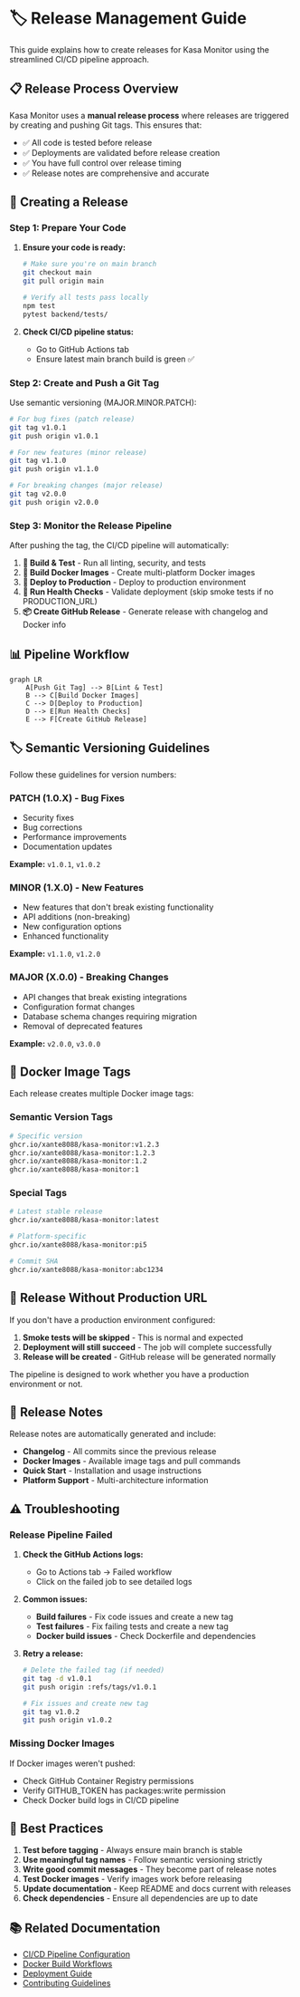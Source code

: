 # 🏷️ Release Management Guide

This guide explains how to create releases for Kasa Monitor using the streamlined CI/CD pipeline approach.

## 📋 Release Process Overview

Kasa Monitor uses a **manual release process** where releases are triggered by creating and pushing Git tags. This ensures that:

- ✅ All code is tested before release
- ✅ Deployments are validated before release creation  
- ✅ You have full control over release timing
- ✅ Release notes are comprehensive and accurate

## 🚀 Creating a Release

### Step 1: Prepare Your Code

1. **Ensure your code is ready:**
   ```bash
   # Make sure you're on main branch
   git checkout main
   git pull origin main
   
   # Verify all tests pass locally
   npm test
   pytest backend/tests/
   ```

2. **Check CI/CD pipeline status:**
   - Go to GitHub Actions tab
   - Ensure latest main branch build is green ✅

### Step 2: Create and Push a Git Tag

Use semantic versioning (MAJOR.MINOR.PATCH):

```bash
# For bug fixes (patch release)
git tag v1.0.1
git push origin v1.0.1

# For new features (minor release)  
git tag v1.1.0
git push origin v1.1.0

# For breaking changes (major release)
git tag v2.0.0
git push origin v2.0.0
```

### Step 3: Monitor the Release Pipeline

After pushing the tag, the CI/CD pipeline will automatically:

1. **🔨 Build & Test** - Run all linting, security, and tests
2. **🐳 Build Docker Images** - Create multi-platform Docker images
3. **🚀 Deploy to Production** - Deploy to production environment
4. **🏥 Run Health Checks** - Validate deployment (skip smoke tests if no PRODUCTION_URL)
5. **📦 Create GitHub Release** - Generate release with changelog and Docker info

## 📊 Pipeline Workflow

```mermaid
graph LR
    A[Push Git Tag] --> B[Lint & Test]
    B --> C[Build Docker Images]
    C --> D[Deploy to Production]
    D --> E[Run Health Checks]
    E --> F[Create GitHub Release]
```

## 🏷️ Semantic Versioning Guidelines

Follow these guidelines for version numbers:

### **PATCH (1.0.X)** - Bug Fixes
- Security fixes
- Bug corrections
- Performance improvements
- Documentation updates

**Example:** `v1.0.1`, `v1.0.2`

### **MINOR (1.X.0)** - New Features
- New features that don't break existing functionality
- API additions (non-breaking)
- New configuration options
- Enhanced functionality

**Example:** `v1.1.0`, `v1.2.0`

### **MAJOR (X.0.0)** - Breaking Changes
- API changes that break existing integrations
- Configuration format changes
- Database schema changes requiring migration
- Removal of deprecated features

**Example:** `v2.0.0`, `v3.0.0`

## 🐳 Docker Image Tags

Each release creates multiple Docker image tags:

### **Semantic Version Tags**
```bash
# Specific version
ghcr.io/xante8088/kasa-monitor:v1.2.3
ghcr.io/xante8088/kasa-monitor:1.2.3
ghcr.io/xante8088/kasa-monitor:1.2
ghcr.io/xante8088/kasa-monitor:1
```

### **Special Tags**
```bash
# Latest stable release
ghcr.io/xante8088/kasa-monitor:latest

# Platform-specific
ghcr.io/xante8088/kasa-monitor:pi5

# Commit SHA
ghcr.io/xante8088/kasa-monitor:abc1234
```

## 🔧 Release Without Production URL

If you don't have a production environment configured:

1. **Smoke tests will be skipped** - This is normal and expected
2. **Deployment will still succeed** - The job will complete successfully  
3. **Release will be created** - GitHub release will be generated normally

The pipeline is designed to work whether you have a production environment or not.

## 📝 Release Notes

Release notes are automatically generated and include:

- **Changelog** - All commits since the previous release
- **Docker Images** - Available image tags and pull commands
- **Quick Start** - Installation and usage instructions
- **Platform Support** - Multi-architecture information

## ⚠️ Troubleshooting

### **Release Pipeline Failed**

1. **Check the GitHub Actions logs:**
   - Go to Actions tab → Failed workflow
   - Click on the failed job to see detailed logs

2. **Common issues:**
   - **Build failures** - Fix code issues and create a new tag
   - **Test failures** - Fix failing tests and create a new tag
   - **Docker build issues** - Check Dockerfile and dependencies

3. **Retry a release:**
   ```bash
   # Delete the failed tag (if needed)
   git tag -d v1.0.1
   git push origin :refs/tags/v1.0.1
   
   # Fix issues and create new tag
   git tag v1.0.2
   git push origin v1.0.2
   ```

### **Missing Docker Images**

If Docker images weren't pushed:
- Check GitHub Container Registry permissions
- Verify GITHUB_TOKEN has packages:write permission
- Check Docker build logs in CI/CD pipeline

## 🎯 Best Practices

1. **Test before tagging** - Always ensure main branch is stable
2. **Use meaningful tag names** - Follow semantic versioning strictly  
3. **Write good commit messages** - They become part of release notes
4. **Test Docker images** - Verify images work before releasing
5. **Update documentation** - Keep README and docs current with releases
6. **Check dependencies** - Ensure all dependencies are up to date

## 📚 Related Documentation

- [CI/CD Pipeline Configuration](ci-cd.yml)
- [Docker Build Workflows](docker-build.yml)
- [Deployment Guide](DEPLOYMENT.md)
- [Contributing Guidelines](../CONTRIBUTING.md)